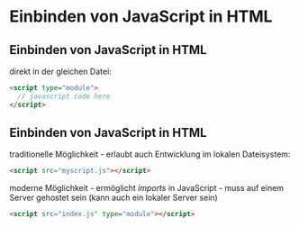# Einbinden von JavaScript in HTML

## Einbinden von JavaScript in HTML

direkt in der gleichen Datei:

```html
<script type="module">
  // javascript code here
</script>
```

## Einbinden von JavaScript in HTML

traditionelle Möglichkeit - erlaubt auch Entwicklung im lokalen Dateisystem:

```html
<script src="myscript.js"></script>
```

moderne Möglichkeit - ermöglicht _imports_ in JavaScript - muss auf einem Server gehostet sein (kann auch ein lokaler Server sein)

```html
<script src="index.js" type="module"></script>
```
